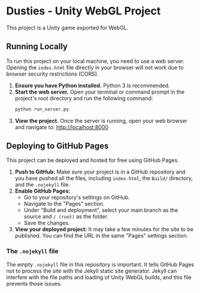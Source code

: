 # Dusties - Unity WebGL Project

This project is a Unity game exported for WebGL.

## Running Locally

To run this project on your local machine, you need to use a web server. Opening the `index.html` file directly in your browser will not work due to browser security restrictions (CORS).

1.  **Ensure you have Python installed.** Python 3 is recommended.
2.  **Start the web server.** Open your terminal or command prompt in the project's root directory and run the following command:
    ```bash
    python run_server.py
    ```
3.  **View the project.** Once the server is running, open your web browser and navigate to:
    [http://localhost:8000](http://localhost:8000)

## Deploying to GitHub Pages

This project can be deployed and hosted for free using GitHub Pages.

1.  **Push to GitHub:** Make sure your project is in a GitHub repository and you have pushed all the files, including `index.html`, the `Build/` directory, and the `.nojekyll` file.
2.  **Enable GitHub Pages:**
    *   Go to your repository's settings on GitHub.
    *   Navigate to the "Pages" section.
    *   Under "Build and deployment", select your main branch as the source and `/ (root)` as the folder.
    *   Save the changes.
3.  **View your deployed project:** It may take a few minutes for the site to be published. You can find the URL in the same "Pages" settings section.

### The `.nojekyll` file

The empty `.nojekyll` file in this repository is important. It tells GitHub Pages not to process the site with the Jekyll static site generator. Jekyll can interfere with the file paths and loading of Unity WebGL builds, and this file prevents those issues.
